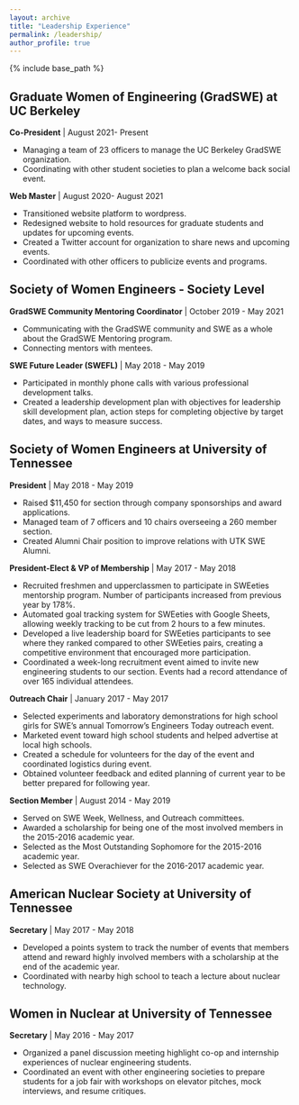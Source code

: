 ```yaml
---
layout: archive
title: "Leadership Experience"
permalink: /leadership/
author_profile: true
---
```


{% include base_path %}
## Graduate Women of Engineering (GradSWE) at UC Berkeley
**Co-President** | August 2021- Present
* Managing a team of 23 officers to manage the UC Berkeley GradSWE organization.
* Coordinating with other student societies to plan a welcome back social event.

**Web Master** | August 2020- August 2021
* Transitioned website platform to wordpress.
* Redesigned website to hold resources for graduate students and updates for upcoming events.
* Created a Twitter account for organization to share news and upcoming events.
* Coordinated with other officers to publicize events and programs. 


## Society of Women Engineers - Society Level
**GradSWE Community Mentoring Coordinator** | October 2019 - May 2021
* Communicating with the GradSWE community and SWE as a whole about the GradSWE Mentoring program.
* Connecting mentors with mentees.

**SWE Future Leader (SWEFL)** | May 2018 - May 2019
* Participated in monthly phone calls with various professional development talks.
* Created a leadership development plan with objectives for leadership skill development plan,
action steps for completing objective by target dates, and ways to measure success.

## Society of Women Engineers at University of Tennessee
**President** | May 2018 - May 2019
* Raised $11,450 for section through company sponsorships and award applications.
* Managed team of 7 officers and 10 chairs overseeing a 260 member section.
* Created Alumni Chair position to improve relations with UTK SWE Alumni.

**President-Elect & VP of Membership** | May 2017 - May 2018
* Recruited freshmen and upperclassmen to participate in SWEeties mentorship program. Number
of participants increased from previous year by 178%.
* Automated goal tracking system for SWEeties with Google Sheets, allowing weekly tracking to be
cut from 2 hours to a few minutes.
* Developed a live leadership board for SWEeties participants to see where they ranked compared
to other SWEeties pairs, creating a competitive environment that encouraged more participation.
* Coordinated a week-long recruitment event aimed to invite new engineering students to our
section. Events had a record attendance of over 165 individual attendees.

**Outreach Chair** | January 2017 - May 2017
* Selected experiments and laboratory demonstrations for high school girls for SWE’s annual
Tomorrow’s Engineers Today outreach event.
* Marketed event toward high school students and helped advertise at local high schools.
* Created a schedule for volunteers for the day of the event and coordinated logistics during event.
* Obtained volunteer feedback and edited planning of current year to be better prepared for
following year.

**Section Member** | August 2014 - May 2019
* Served on SWE Week, Wellness, and Outreach committees.
* Awarded a scholarship for being one of the most involved members in the 2015-2016 academic
year.
* Selected as the Most Outstanding Sophomore for the 2015-2016 academic year.
* Selected as SWE Overachiever for the 2016-2017 academic year.

## American Nuclear Society at University of Tennessee
**Secretary** | May 2017 - May 2018
* Developed a points system to track the number of events that members attend and reward highly
involved members with a scholarship at the end of the academic year.
* Coordinated with nearby high school to teach a lecture about nuclear technology.

## Women in Nuclear at University of Tennessee
**Secretary** | May 2016 - May 2017
* Organized a panel discussion meeting highlight co-op and internship experiences of nuclear
engineering students.
* Coordinated an event with other engineering societies to prepare students for a job fair with
workshops on elevator pitches, mock interviews, and resume critiques.
